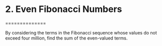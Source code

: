# 2. Even Fibonacci Numbers
==============

By considering the terms in the Fibonacci sequence whose values do not exceed four million, find the sum of the even-valued terms.